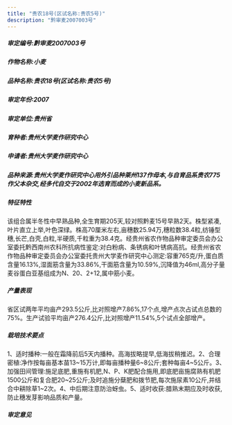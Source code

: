 ```yaml
---
title: "贵农18号(区试名称:贵农5号)"
description: "黔审麦2007003号"
---
```

##### 审定编号:黔审麦2007003号

##### 作物名称:小麦

##### 品种名称:贵农18号(区试名称:贵农5号)

##### 审定年份:2007

##### 审定单位:贵州省

##### 育种者:贵州大学麦作研究中心

##### 申请者:贵州大学麦作研究中心

##### 品种来源:贵州大学麦作研究中心用外引品种莱州137作母本,与自育品系贵农775作父本杂交,经多代自交于2002年选育而成的小麦新品系。

##### 特征特性
该组合属半冬性中早熟品种,全生育期205天,较对照黔麦15号早熟2天。株型紧凑,叶片直立上举,叶色深绿。株高70厘米左右,亩穗数25.94万,穗粒数38.4粒,纺锤型穗,长芒,白壳,白粒,半硬质,千粒重为38.4克。经贵州省农作物品种审定委员会办公室委托黔西南州农科所抗病性鉴定:对白粉病、条锈病和叶锈病高抗。经贵州省农作物品种审定委员会办公室委托贵州大学麦作研究中心测定:容重765克/升,蛋白质含量16.13%,湿面筋含量为33.86%,干面筋含量为10.59%,沉降值为46ml,高分子量麦谷蛋白亚基组成为N、20、2+12,属中筋小麦。

##### 产量表现
省区试两年平均亩产293.5公斤,比对照增产7.86%,17个点,增产点次占试点总数的75%。生产试验平均亩产276.4公斤,比对照增产11.54%,5个试点全部增产。

##### 栽培技术要点
1、适时播种:一般在霜降前后5天内播种。高海拔略提早,低海拔稍推迟。2、合理密植:净作按每亩基本苗13~15万计,即每亩播种量6~8公斤;套种每亩4~5公斤。3、加强田间管理:施足底肥,重施有机肥,N、P、K肥配合施用,即底肥亩施腐熟有机肥1500公斤和复合肥20~25公斤;及时追施分蘖肥和拨节肥,每次施尿素10公斤,并结合中耕除草1~2次。4、中后期注意防治蚜虫。5、适时收获:腊熟末期应及时收获,防止穗发芽影响品质和产量。

##### 审定意见

